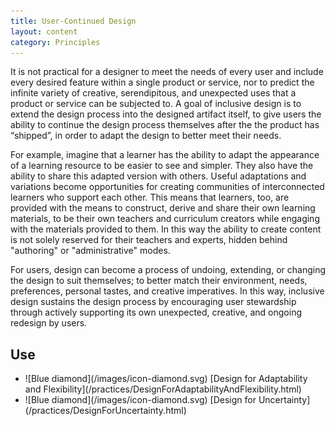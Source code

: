 ```yaml
---
title: User-Continued Design
layout: content
category: Principles
---
```


It is not practical for a designer to meet the needs of every user and include every desired feature within a single product or service, nor to predict the infinite variety of creative, serendipitous, and unexpected uses that a product or service can be subjected to. A goal of inclusive design is to extend the design process into the designed artifact itself, to give users the ability to continue the design process themselves after the the product has “shipped”, in order to adapt the design to better meet their needs.

For example, imagine that a learner has the ability to adapt the appearance of a learning resource to be easier to see and simpler. They also have the ability to share this adapted version with others. Useful adaptations and variations become opportunities for creating communities of interconnected learners who support each other. This means that learners, too, are provided with the means to construct, derive and share their own learning materials, to be their own teachers and curriculum creators while engaging with the materials provided to them. In this way the ability to create content is not solely reserved for their teachers and experts, hidden behind "authoring" or "administrative" modes.

For users, design can become a process of undoing, extending, or changing the design to suit themselves; to better match their environment, needs, preferences, personal tastes, and creative imperatives. In this way, inclusive design sustains the design process by encouraging user stewardship through actively supporting its own unexpected, creative, and ongoing redesign by users.

## Use
<ul class="idg-articleContentUse"><li>![Blue diamond](/images/icon-diamond.svg) [Design for Adaptability and Flexibility](/practices/DesignForAdaptabilityAndFlexibility.html)</li>
<li>![Blue diamond](/images/icon-diamond.svg) [Design for Uncertainty](/practices/DesignForUncertainty.html)</li></ul>
